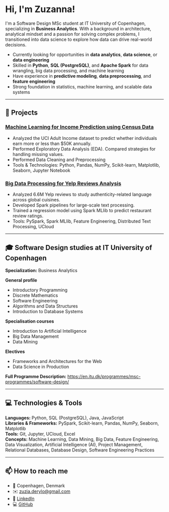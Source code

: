# Hi, I'm Zuzanna!
I'm a Software Design MSc student at IT University of Copenhagen, specializing in **Business Analytics**. With a background in architecture, analytical mindset and a passion for solving complex problems, I transitioned into data science to explore how data can drive real-world decisions.

- Currently looking for opportunities in **data analytics**, **data science**, or **data engineering**
- Skilled in **Python**, **SQL (PostgreSQL)**, and **Apache Spark** for data wrangling, big data processing, and machine learning
- Have experience in **predictive modeling**, **data preprocessing**, and **feature engineering**
- Strong foundation in statistics, machine learning, and scalable data systems

---

## 📌 Projects
### [Machine Learning for Income Prediction using Census Data](https://github.com/zuzannaderylo/Income_Prediction)
- Analyzed the UCI Adult Income dataset to predict whether individuals earn more or less than $50K annually.
- Performed Exploratory Data Analysis (EDA). Compared strategies for handling missing values.
- Performed Data Cleaning and Preprocessing
- Tools & Technologies: Python, Pandas, NumPy, Scikit-learn, Matplotlib, Seaborn, Jupyter Notebook  

### [Big Data Processing for Yelp Reviews Analysis](https://github.com/zuzannaderylo/Yelp_Reviews)
- Analyzed 6.6M Yelp reviews to study authenticity-related language across global cuisines. 
- Developed Spark pipelines for large-scale text processing. 
- Trained a regression model using Spark MLlib to predict restaurant review ratings.
- Tools: PySpark, Spark MLlib, Feature Engineering, Distributed Text Processing, UCloud

---

## 🎓 Software Design studies at IT University of Copenhagen
**Specialization:** Business Analytics

**General profile**
- Introductory Programming
- Discrete Mathematics
- Software Engineering
- Algorithms and Data Structures
- Introduction to Database Systems

**Specialisation courses**
- Introduction to Artificial Intelligence
- Big Data Management
- Data Mining

**Electives**
- Frameworks and Architectures for the Web
- Data Science in Production

**Full Programme Description:** https://en.itu.dk/programmes/msc-programmes/software-design/

---

## 💻 Technologies & Tools

**Languages:** Python, SQL (PostgreSQL), Java, JavaScript  
**Libraries & Frameworks:** PySpark, Scikit-learn, Pandas, NumPy, Seaborn, Matplotlib  
**Tools:** Git, Jupyter, UCloud, Excel  
**Concepts:** Machine Learning, Data Mining, Big Data, Feature Engineering, Data Visualization, Artificial Intelligence (AI),  Project Management, Relational Databases, Database Design, Software Engineering Practices

---

## 📫 How to reach me

- 📍 Copenhagen, Denmark  
- ✉️ zuzia.derylo@gmail.com  
- 🔗 [LinkedIn](https://www.linkedin.com/in/zuzannaderylo)  
- 💻 [GitHub](https://github.com/zuzannaderylo)


